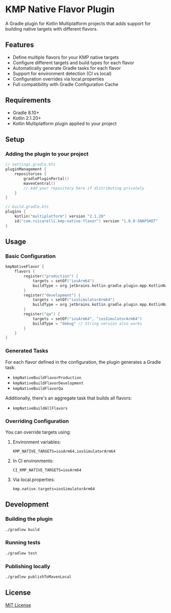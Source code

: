 # KMP Native Flavor Plugin

A Gradle plugin for Kotlin Multiplatform projects that adds support for building native targets with different flavors.

## Features

- Define multiple flavors for your KMP native targets
- Configure different targets and build types for each flavor
- Automatically generate Gradle tasks for each flavor
- Support for environment detection (CI vs local)
- Configuration overrides via local.properties
- Full compatibility with Gradle Configuration Cache

## Requirements

- Gradle 8.10+
- Kotlin 2.1.20+
- Kotlin Multiplatform plugin applied to your project

## Setup

### Adding the plugin to your project

```kotlin
// settings.gradle.kts
pluginManagement {
    repositories {
        gradlePluginPortal()
        mavenCentral()
        // Add your repository here if distributing privately
    }
}

// build.gradle.kts
plugins {
    kotlin("multiplatform") version "2.1.20"
    id("com.rsicarelli.kmp-native-flavor") version "1.0.0-SNAPSHOT"
}
```

## Usage

### Basic Configuration

```kotlin
kmpNativeFlavor {
    flavors {
        register("production") {
            targets = setOf("iosArm64")
            buildType = org.jetbrains.kotlin.gradle.plugin.mpp.KotlinNativeBuildType.RELEASE
        }
        register("development") {
            targets = setOf("iosSimulatorArm64") 
            buildType = org.jetbrains.kotlin.gradle.plugin.mpp.KotlinNativeBuildType.DEBUG
        }
        register("qa") {
            targets = setOf("iosArm64", "iosSimulatorArm64")
            buildType = "debug" // String version also works
        }
    }
}
```

### Generated Tasks

For each flavor defined in the configuration, the plugin generates a Gradle task:

- `kmpNativeBuildFlavorProduction`
- `kmpNativeBuildFlavorDevelopment`
- `kmpNativeBuildFlavorQa`

Additionally, there's an aggregate task that builds all flavors:

- `kmpNativeBuildAllFlavors`

### Overriding Configuration

You can override targets using:

1. Environment variables:
   ```
   KMP_NATIVE_TARGETS=iosArm64,iosSimulatorArm64
   ```

2. In CI environments:
   ```
   CI_KMP_NATIVE_TARGETS=iosArm64
   ```

3. Via local.properties:
   ```properties
   kmp.native.targets=iosSimulatorArm64
   ```

## Development

### Building the plugin

```bash
./gradlew build
```

### Running tests

```bash
./gradlew test
```

### Publishing locally

```bash
./gradlew publishToMavenLocal
```

## License

[MIT License](LICENSE)